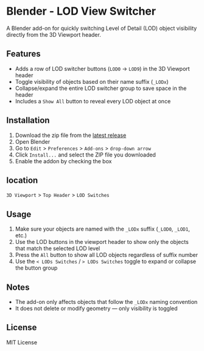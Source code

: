 # Blender - LOD View Switcher

A Blender add-on for quickly switching Level of Detail (LOD) object visibility directly from the 3D Viewport header.

## Features

- Adds a row of LOD switcher buttons (`LOD0` → `LOD9`) in the 3D Viewport header  
- Toggle visibility of objects based on their name suffix (`_LODx`)
- Collapse/expand the entire LOD switcher group to save space in the header  
- Includes a `Show All` button to reveal every LOD object at once  

## Installation

1. Download the zip file from the [latest release](https://github.com/Javelin-prog/Blender_LOD_View_Switcher/releases/tag/stable-release)
2. Open Blender
3. Go to `Edit` > `Preferences` > `Add-ons` > `drop-down arrow`
4. Click `Install...` and select the ZIP file you downloaded
5. Enable the addon by checking the box

## location 

`3D Viewport` > `Top Header` > `LOD Switches`  

## Usage

1. Make sure your objects are named with the `_LODx` suffix (`_LOD0`, `_LOD1`, etc.)  
2. Use the LOD buttons in the viewport header to show only the objects that match the selected LOD level  
3. Press the `All` button to show all LOD objects regardless of suffix number  
4. Use the `< LODs Switches` / `> LODs Switches` toggle to expand or collapse the button group


## Notes

- The add-on only affects objects that follow the `_LODx` naming convention  
- It does not delete or modify geometry — only visibility is toggled

## License

MIT License
